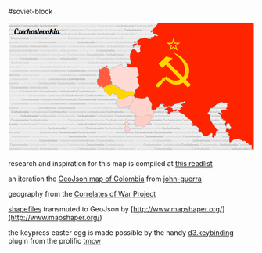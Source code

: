 #soviet-block

!['preview.png'](images/preview.png)

research and inspiration for this map is compiled at [this readlist](http://readlists.com/481a2657)

an iteration the [GeoJson map of Colombia](http://bl.ocks.org/john-guerra/43c7656821069d00dcbc) from [john-guerra](http://bl.ocks.org/john-guerra)

geography from the [Correlates of War Project](http://correlatesofwar.org/history)

[shapefiles](http://downloads.weidmann.ws/cshapes/Shapefiles/) transmuted to GeoJson by [http://www.mapshaper.org/](http://www.mapshaper.org/)

the keypress easter egg is made possible by the handy [d3.keybinding](http://bl.ocks.org/tmcw/4444952) plugin from the prolific [tmcw](http://bl.ocks.org/tmcw)

